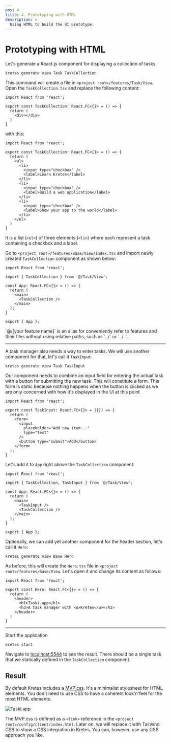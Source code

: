 ```yaml
---
pos: 4
title: 4. Prototyping with HTML
description: >
  Using HTML to build the UI prototype.
---
```


# Prototyping with HTML

Let's generate a React.js component for displaying a collection of tasks.

```
kretes generate view Task TaskCollection
```

This command will create a file in `<project root>/features/Task/View`. Open the `TaskCollection.tsx` and replace the following content:

```tsx
import React from 'react';

export const TaskCollection: React.FC<{}> = () => {
  return (
    <div></div>
  )
}
```

with this:

```tsx
import React from 'react';

export const TaskCollection: React.FC<{}> = () => {
  return (
    <ul>
      <li>
        <input type="checkbox" />
        <label>Learn Kretes</label>
      </li>
      <li>
        <input type="checkbox" />
        <label>Build a web application</label>
      </li>
      <li>
        <input type="checkbox" />
        <label>Show your app to the world</label>
      </li>
    </ul>
  )
}
```

It is a list (`<ul>`) of three elements (`<li>`) where each represent a task containing a checkbox and a label.

Go to `<project root>/features/Base/View/index.tsx` and import newly created `TaskCollection` component as shown below:

```tsx{8}
import React from 'react';

import { TaskCollection } from '@/Task/View';

const App: React.FC<{}> = () => {
  return (
    <main>
      <TaskCollection />
    </main>
  );
}

export { App };
```

<Notice>
`@/[your feature name]` is an alias for conveniently refer to features and their files without using relative paths, such as `../` or `../..`.
</Notice>

---

A task manager also needs a way to enter tasks. We will use another component for that, let's call it `TaskInput`.

```
kretes generate view Task TaskInput
```

Our component needs to combine an input field for entering the actual task with a button for submitting the new task. This will constitute a form. This form is static because nothing happens when the button is clicked as we are only concerned with how it's displayed in the UI at this point

```tsx
import React from 'react';

export const TaskInput: React.FC<{}> = ({}) => {
  return (
    <form>
      <input
        placeholder="Add new item..."
        type="text"
      />
      <button type="submit">Add</button>
    </form>
  );
}
```

Let's add it to `App` right above the `TaskCollection` component:

```tsx{8}
import React from 'react';

import { TaskCollection, TaskInput } from '@/Task/View';

const App: React.FC<{}> = () => {
  return (
    <main>
      <TaskInput />
      <TaskCollection />
    </main>
  );
}

export { App };
```

Optionally, we can add yet another component for the header section, let's call it `Hero`:

```
kretes generate view Base Hero
```

As before, this will create the `Hero.tsx` file in `<project root>/features/Base/View`. Let's open it and change its content as follows:

```tsx
import React from 'react';

export const Hero: React.FC<{}> = () => {
  return (
    <header>
      <h1>Taski.app</h1>
      <h3>A task manager with <u>Kretes</u></h3>
    </header>
  )
}
```

---


Start the application

```
kretes start
```

Navigate to [localhost:5544](http://localhost:5544) to see the result. There should be a single task that we statically defined in the `TaskCollection` component.

## Result

By default Kretes includes a [MVP.css](https://andybrewer.github.io/mvp/). It's a minimalist stylesheet for HTML elements. You don't need to use CSS to have a coherent look'n'feel for the most HTML elements.

![Taski.app](/images/tutorial/tutorial-4.png#center)

The MVP.css is defined as a `<link>` reference in the `<project root>/config/client/index.html`. Later on, we will replace it with Tailwind CSS to show a CSS integration in Kretes. You can, however, use any CSS approach you like.
